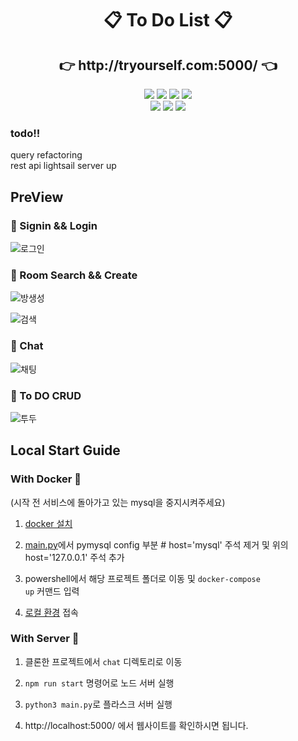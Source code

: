 <p><h1 align="middle">📋 To Do List 📋</h1><p>
<p> <h2 align="middle"> 👉 http://tryourself.com:5000/ 👈 </h2></p>
<p align="middle">
  <img src="https://img.shields.io/badge/language-python-red.svg?style=flat-square"/>
  <img src="https://img.shields.io/badge/language-html-orange.svg?style=flat-square"/>
  <img src="https://img.shields.io/badge/language-css-yellow.svg?style=flat-square"/>
  <img src="https://img.shields.io/badge/language-VanillaJS-yellowgreen.svg?style=flat-square"/>
  <br>
  <img src="https://img.shields.io/badge/framework-flask-green.svg?style=flat-square"/>
  <img src="https://img.shields.io/badge/framework-expresss-deepgreen.svg?style=flat-square"/>
 <img src="https://img.shields.io/badge/devops-docker-blue.svg?style=flat-square"/>

</p>

###  todo!!

query refactoring<br>
rest api
lightsail server up

## PreView

### 🎇 Signin && Login

![로그인](https://user-images.githubusercontent.com/75432228/123546161-6ab14200-d796-11eb-926c-b76dda10a180.gif)


### 🎇 Room Search && Create

![방생성](https://user-images.githubusercontent.com/75432228/123546205-9af8e080-d796-11eb-9fd1-a516c348f46b.gif)

![검색](https://user-images.githubusercontent.com/75432228/123546228-aea44700-d796-11eb-9b13-7747c3164f07.gif)


### 🎇 Chat

![채팅](https://user-images.githubusercontent.com/75432228/123546256-c8458e80-d796-11eb-9051-2921f99f6e11.gif)

### 🎇 To DO CRUD

![투두](https://user-images.githubusercontent.com/75432228/123546267-d7c4d780-d796-11eb-94d8-e194ec347d94.gif)


## Local Start Guide

### With Docker 🐳

(시작 전 서비스에 돌아가고 있는 mysql을 중지시켜주세요)
1. <a href="https://goddaehee.tistory.com/251">docker 설치</a>
2. <a href="https://github.com/rachel5004/ShareToDolistProject">main.py</a>에서 pymysql config 부분 # host='mysql' 주석 제거 및 위의 host='127.0.0.1' 주석 추가
3. powershell에서 해당 프로젝트 폴더로 이동 및 <code>docker-compose up</code> 커맨드 입력

4.  <a href="http://localhost:5000">로컬 환경</a> 접속

### With Server 🐍

1. 클론한 프로젝트에서 `chat` 디렉토리로 이동

2. `npm run start` 명령어로 노드 서버 실행

3. `python3 main.py`로 플라스크 서버 실행 

4. http://localhost:5000/ 에서 웹사이트를 확인하시면 됩니다.

